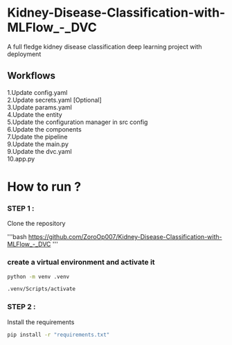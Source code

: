 # Kidney-Disease-Classification-with-MLFlow_-_DVC
A full fledge kidney disease classification deep learning project with deployment

## Workflows

1.Update config.yaml <br>
2.Update secrets.yaml [Optional] <br>
3.Update params.yaml <br>
4.Update the entity <br>
5.Update the configuration manager in src config <br>
6.Update the components <br>
7.Update the pipeline <br>
9.Update the main.py <br>
9.Update the dvc.yaml <br>
10.app.py <br>

# How to run ?

### STEP 1 :

Clone the repository

'''bash
https://github.com/ZoroOp007/Kidney-Disease-Classification-with-MLFlow_-_DVC
'''

### create a virtual environment and activate it
```bash
python -m venv .venv
```

```bash
.venv/Scripts/activate
```

### STEP 2 :

Install the requirements 

```bash
pip install -r "requirements.txt"
```



